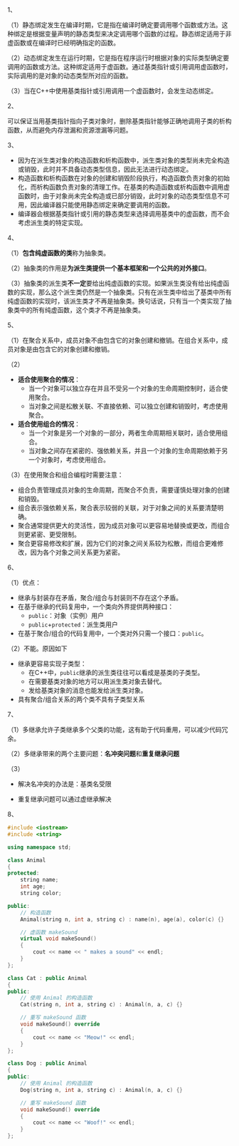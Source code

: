 1、

（1）静态绑定发生在编译时期，它是指在编译时确定要调用哪个函数或方法。这种绑定是根据变量声明的静态类型来决定调用哪个函数的过程。静态绑定适用于非虚函数或在编译时已经明确指定的函数。

（2）动态绑定发生在运行时期，它是指在程序运行时根据对象的实际类型确定要调用的函数或方法。这种绑定适用于虚函数。通过基类指针或引用调用虚函数时，实际调用的是对象的动态类型所对应的函数。

（3）当在C++中使用基类指针或引用调用一个虚函数时，会发生动态绑定。



2、

可以保证当用基类指针指向子类对象时，删除基类指针能够正确地调用子类的析构函数，从而避免内存泄漏和资源泄漏等问题。



3、

- 因为在派生类对象的构造函数和析构函数中，派生类对象的类型尚未完全构造或销毁，此时并不具备动态类型信息，因此无法进行动态绑定。
- 构造函数和析构函数在对象的创建和销毁阶段执行，构造函数负责对象的初始化，而析构函数负责对象的清理工作。在基类的构造函数或析构函数中调用虚函数时，由于对象尚未完全构造或已部分销毁，此时对象的动态类型信息不可用，因此编译器只能使用静态绑定来确定要调用的函数。
- 编译器会根据基类指针或引用的静态类型来选择调用基类中的虚函数，而不会考虑派生类的特定实现。



4、

（1）**包含纯虚函数的类**称为抽象类。

（2）抽象类的作用是**为派生类提供一个基本框架和一个公共的对外接口**。

（3）抽象类的派生类**不一定**要给出纯虚函数的实现。如果派生类没有给出纯虚函数的实现，那么这个派生类仍然是一个抽象类。只有在派生类中给出了基类中所有纯虚函数的实现时，该派生类才不再是抽象类。换句话说，只有当一个类实现了抽象类中的所有纯虚函数，这个类才不再是抽象类。



5、

（1）在聚合关系中，成员对象不由包含它的对象创建和撤销。在组合关系中，成员对象是由包含它的对象创建和撤销。

（2）

- **适合使用聚合的情况**：
  - 当一个对象可以独立存在并且不受另一个对象的生命周期控制时，适合使用聚合。
  - 当对象之间是松散关联、不直接依赖、可以独立创建和销毁时，考虑使用聚合。
- **适合使用组合的情况**：
  - 当一个对象是另一个对象的一部分，两者生命周期相关联时，适合使用组合。
  - 当对象之间存在紧密的、强依赖关系，并且一个对象的生命周期依赖于另一个对象时，考虑使用组合。

（3）在使用聚合和组合编程时需要注意：

- 组合负责管理成员对象的生命周期，而聚合不负责，需要谨慎处理对象的创建和销毁。
- 组合表示强依赖关系，聚合表示较弱的关联，对于对象之间的关系要清楚明确。
- 聚合通常提供更大的灵活性，因为成员对象可以更容易地替换或更改，而组合则更紧密、更受限制。
- 聚合更容易修改和扩展，因为它们的对象之间关系较为松散，而组合更难修改，因为各个对象之间关系更为紧密。



6、

（1）优点：

- 继承与封装存在矛盾，聚合/组合与封装则不存在这个矛盾。
- 在基于继承的代码复用中，一个类向外界提供两种接口：
  - `public`：对象（实例）用户
  - `public`+`protected`：派生类用户
- 在基于聚合/组合的代码复用中，一个类对外只需一个接口：`public`。

（2）不能。原因如下

- 继承更容易实现子类型：
  - 在C++中，`public`继承的派生类往往可以看成是基类的子类型。
  - 在需要基类对象的地方可以用派生类对象去替代。
  - 发给基类对象的消息也能发给派生类对象。
- 具有聚合/组合关系的两个类不具有子类型关系



7、

（1）多继承允许子类继承多个父类的功能，这有助于代码重用，可以减少代码冗余。

（2）多继承带来的两个主要问题：**名冲突问题**和**重复继承问题**

（3）

- 解决名冲突的办法是：基类名受限

- 重复继承问题可以通过虚继承解决



8、

```cpp
#include <iostream>
#include <string>

using namespace std;

class Animal
{
protected:
    string name;
    int age;
    string color;

public:
    // 构造函数
    Animal(string n, int a, string c) : name(n), age(a), color(c) {}

    // 虚函数 makeSound
    virtual void makeSound()
    {
        cout << name << " makes a sound" << endl;
    }
};

class Cat : public Animal
{
public:
    // 使用 Animal 的构造函数
    Cat(string n, int a, string c) : Animal(n, a, c) {}

    // 重写 makeSound 函数
    void makeSound() override
    {
        cout << name << "Meow!" << endl;
    }
};

class Dog : public Animal
{
public:
    // 使用 Animal 的构造函数
    Dog(string n, int a, string c) : Animal(n, a, c) {}

    // 重写 makeSound 函数
    void makeSound() override
    {
        cout << name << "Woof!" << endl;
    }
};
```

